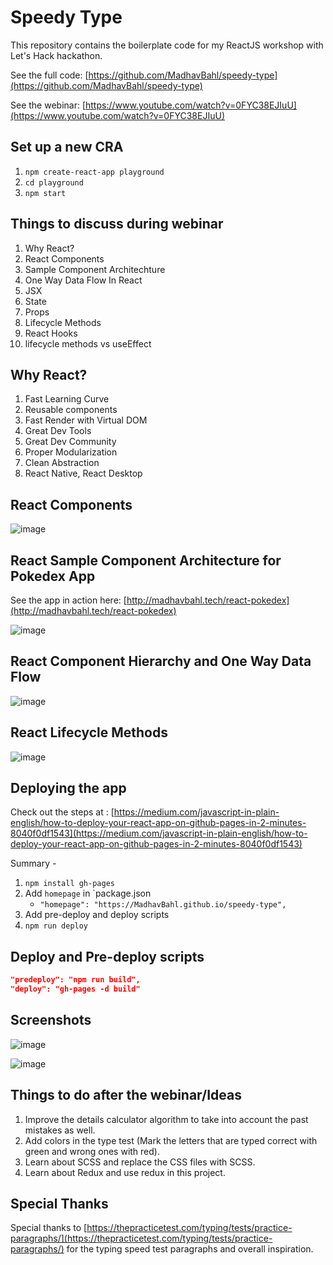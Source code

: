 # Speedy Type

This repository contains the boilerplate code for my ReactJS workshop with Let's Hack hackathon.

See the full code: [https://github.com/MadhavBahl/speedy-type](https://github.com/MadhavBahl/speedy-type)

See the webinar: [https://www.youtube.com/watch?v=0FYC38EJIuU](https://www.youtube.com/watch?v=0FYC38EJIuU)

## Set up a new CRA

1. `npm create-react-app playground`
2. `cd playground`
3. `npm start`


## Things to discuss during webinar

1. Why React?
2. React Components
3. Sample Component Architechture
4. One Way Data Flow In React
5. JSX
6. State
7. Props
8. Lifecycle Methods
9. React Hooks
10. lifecycle methods vs useEffect

## Why React?

1. Fast Learning Curve
2. Reusable components
3. Fast Render with Virtual DOM
4. Great Dev Tools
5. Great Dev Community
6. Proper Modularization
7. Clean Abstraction
8. React Native, React Desktop

## React Components

![image](https://user-images.githubusercontent.com/26179770/101241324-fc823080-371a-11eb-9fce-1a89e69c0350.png)

## React Sample Component Architecture for Pokedex App

See the app in action here: [http://madhavbahl.tech/react-pokedex](http://madhavbahl.tech/react-pokedex)

![image](https://user-images.githubusercontent.com/26179770/101241351-3eab7200-371b-11eb-840f-642df0a502fb.png)

## React Component Hierarchy and One Way Data Flow

![image](https://user-images.githubusercontent.com/26179770/101241386-87fbc180-371b-11eb-94ad-3e62bf23b6b0.png)

## React Lifecycle Methods

![image](https://user-images.githubusercontent.com/26179770/101241411-c1343180-371b-11eb-84dc-31d65d43922a.png)

## Deploying the app

Check out the steps at : [https://medium.com/javascript-in-plain-english/how-to-deploy-your-react-app-on-github-pages-in-2-minutes-8040f0df1543](https://medium.com/javascript-in-plain-english/how-to-deploy-your-react-app-on-github-pages-in-2-minutes-8040f0df1543)

Summary -

1. `npm install gh-pages`
2. Add `homepage` in `package.json
   - `"homepage": "https://MadhavBahl.github.io/speedy-type",`
3. Add pre-deploy and deploy scripts
4. `npm run deploy`

## Deploy and Pre-deploy scripts

```json
"predeploy": "npm run build",
"deploy": "gh-pages -d build"
```

## Screenshots

![image](https://user-images.githubusercontent.com/26179770/101239386-2e8c9600-370d-11eb-9bea-047178806fda.png)

![image](https://user-images.githubusercontent.com/26179770/101239390-36e4d100-370d-11eb-916e-3b940ce8d6d4.png)

## Things to do after the webinar/Ideas

1. Improve the details calculator algorithm to take into account the past mistakes as well.
2. Add colors in the type test (Mark the letters that are typed correct with green and wrong ones with red).
3. Learn about SCSS and replace the CSS files with SCSS.
4. Learn about Redux and use redux in this project.

## Special Thanks

Special thanks to [https://thepracticetest.com/typing/tests/practice-paragraphs/](https://thepracticetest.com/typing/tests/practice-paragraphs/) for the typing speed test paragraphs and overall inspiration.
